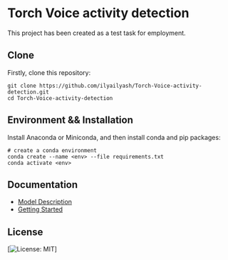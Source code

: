 # Torch Voice activity detection

This project has been created as a test task for employment.

## Clone

Firstly, clone this repository:

```shell
git clone https://github.com/ilyailyash/Torch-Voice-activity-detection.git
cd Torch-Voice-activity-detection
```

## Environment && Installation

Install Anaconda or Miniconda, and then install conda and pip packages:

```shell
# create a conda environment
conda create --name <env> --file requirements.txt
conda activate <env>
```
## Documentation

- [Model Description](docs/model_description.md)
- [Getting Started](docs/getting_started.md)

## License

[![License: MIT](https://img.shields.io/badge/License-MIT-yellow.svg)]

